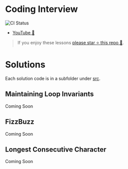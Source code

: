 # Coding Interview

![CI Status](https://github.com/basarat/coding-interview/workflows/Continuous%20Integration/badge.svg)

* [YouTube 🌹](https://youtube.com/basaratali)

> If you enjoy these lessons [please star ⭐ this repo 🌟](https://github.com/basarat/coding-interview/stargazers).

# Solutions
Each solution code is in a subfolder under [src](https://github.com/basarat/coding-interview/tree/master/src).

## Maintaining Loop Invariants
Coming Soon

## FizzBuzz
Coming Soon

## Longest Consecutive Character
Coming Soon

